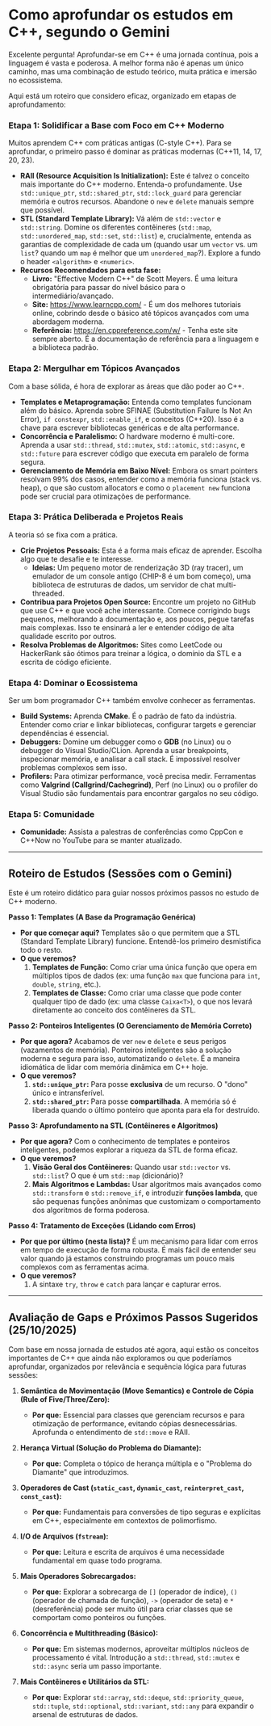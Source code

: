 # Como aprofundar os estudos em C++, segundo o Gemini

Excelente pergunta! Aprofundar-se em C++ é uma jornada contínua, pois a linguagem é vasta e poderosa. A melhor forma não é apenas um único caminho, mas uma combinação de estudo teórico, muita prática e imersão no ecossistema.

Aqui está um roteiro que considero eficaz, organizado em etapas de aprofundamento:

### Etapa 1: Solidificar a Base com Foco em C++ Moderno

Muitos aprendem C++ com práticas antigas (C-style C++). Para se aprofundar, o primeiro passo é dominar as práticas modernas (C++11, 14, 17, 20, 23).

* **RAII (Resource Acquisition Is Initialization):** Este é talvez o conceito mais importante do C++ moderno. Entenda-o profundamente. Use `std::unique_ptr`, `std::shared_ptr`, `std::lock_guard` para gerenciar memória e outros recursos. Abandone o `new` e `delete` manuais sempre que possível.
* **STL (Standard Template Library):** Vá além de `std::vector` e `std::string`. Domine os diferentes contêineres (`std::map`, `std::unordered_map`, `std::set`, `std::list`) e, crucialmente, entenda as garantias de complexidade de cada um (quando usar um `vector` vs. um `list`? quando um `map` é melhor que um `unordered_map`?). Explore a fundo o header `<algorithm>` e `<numeric>`.
* **Recursos Recomendados para esta fase:**
  * **Livro:** "Effective Modern C++" de Scott Meyers. É uma leitura obrigatória para passar do nível básico para o intermediário/avançado.
  * **Site:** <https://www.learncpp.com/> - É um dos melhores tutoriais online, cobrindo desde o básico até tópicos avançados com uma abordagem moderna.
  * **Referência:** <https://en.cppreference.com/w/> - Tenha este site sempre aberto. É a documentação de referência para a linguagem e a biblioteca padrão.

### Etapa 2: Mergulhar em Tópicos Avançados

Com a base sólida, é hora de explorar as áreas que dão poder ao C++.

* **Templates e Metaprogramação:** Entenda como templates funcionam além do básico. Aprenda sobre SFINAE (Substitution Failure Is Not An Error), `if constexpr`, `std::enable_if`, e conceitos (C++20). Isso é a chave para escrever bibliotecas genéricas e de alta performance.
* **Concorrência e Paralelismo:** O hardware moderno é multi-core. Aprenda a usar `std::thread`, `std::mutex`, `std::atomic`, `std::async`, e `std::future` para escrever código que executa em paralelo de forma segura.
* **Gerenciamento de Memória em Baixo Nível:** Embora os smart pointers resolvam 99% dos casos, entender como a memória funciona (stack vs. heap), o que são custom allocators e como o `placement new` funciona pode ser crucial para otimizações de performance.

### Etapa 3: Prática Deliberada e Projetos Reais

A teoria só se fixa com a prática.

* **Crie Projetos Pessoais:** Esta é a forma mais eficaz de aprender. Escolha algo que te desafie e te interesse.
  * **Ideias:** Um pequeno motor de renderização 3D (ray tracer), um emulador de um console antigo (CHIP-8 é um bom começo), uma biblioteca de estruturas de dados, um servidor de chat multi-threaded.
* **Contribua para Projetos Open Source:** Encontre um projeto no GitHub que use C++ e que você ache interessante. Comece corrigindo bugs pequenos, melhorando a documentação e, aos poucos, pegue tarefas mais complexas. Isso te ensinará a ler e entender código de alta qualidade escrito por outros.
* **Resolva Problemas de Algoritmos:** Sites como LeetCode ou HackerRank são ótimos para treinar a lógica, o domínio da STL e a escrita de código eficiente.

### Etapa 4: Dominar o Ecossistema

Ser um bom programador C++ também envolve conhecer as ferramentas.

* **Build Systems:** Aprenda **CMake**. É o padrão de fato da indústria. Entender como criar e linkar bibliotecas, configurar targets e gerenciar dependências é essencial.
* **Debuggers:** Domine um debugger como o **GDB** (no Linux) ou o debugger do Visual Studio/CLion. Aprenda a usar breakpoints, inspecionar memória, e analisar a call stack. É impossível resolver problemas complexos sem isso.
* **Profilers:** Para otimizar performance, você precisa medir. Ferramentas como **Valgrind (Callgrind/Cachegrind)**, Perf (no Linux) ou o profiler do Visual Studio são fundamentais para encontrar gargalos no seu código.

### Etapa 5: Comunidade

* **Comunidade:** Assista a palestras de conferências como CppCon e C++Now no YouTube para se manter atualizado.

---

## Roteiro de Estudos (Sessões com o Gemini)

Este é um roteiro didático para guiar nossos próximos passos no estudo de C++ moderno.

**Passo 1: Templates (A Base da Programação Genérica)**

*   **Por que começar aqui?** Templates são o que permitem que a STL (Standard Template Library) funcione. Entendê-los primeiro desmistifica todo o resto.
*   **O que veremos?**
    1.  **Templates de Função:** Como criar uma única função que opera em múltiplos tipos de dados (ex: uma função `max` que funciona para `int`, `double`, `string`, etc.).
    2.  **Templates de Classe:** Como criar uma classe que pode conter qualquer tipo de dado (ex: uma classe `Caixa<T>`), o que nos levará diretamente ao conceito dos contêineres da STL.

**Passo 2: Ponteiros Inteligentes (O Gerenciamento de Memória Correto)**

*   **Por que agora?** Acabamos de ver `new` e `delete` e seus perigos (vazamentos de memória). Ponteiros inteligentes são a solução moderna e segura para isso, automatizando o `delete`. É a maneira idiomática de lidar com memória dinâmica em C++ hoje.
*   **O que veremos?**
    1.  **`std::unique_ptr`:** Para posse **exclusiva** de um recurso. O "dono" único e intransferível.
    2.  **`std::shared_ptr`:** Para posse **compartilhada**. A memória só é liberada quando o último ponteiro que aponta para ela for destruído.

**Passo 3: Aprofundamento na STL (Contêineres e Algoritmos)**

*   **Por que agora?** Com o conhecimento de templates e ponteiros inteligentes, podemos explorar a riqueza da STL de forma eficaz.
*   **O que veremos?**
    1.  **Visão Geral dos Contêineres:** Quando usar `std::vector` vs. `std::list`? O que é um `std::map` (dicionário)?
    2.  **Mais Algoritmos e Lambdas:** Usar algoritmos mais avançados como `std::transform` e `std::remove_if`, e introduzir **funções lambda**, que são pequenas funções anônimas que customizam o comportamento dos algoritmos de forma poderosa.

**Passo 4: Tratamento de Exceções (Lidando com Erros)**

*   **Por que por último (nesta lista)?** É um mecanismo para lidar com erros em tempo de execução de forma robusta. É mais fácil de entender seu valor quando já estamos construindo programas um pouco mais complexos com as ferramentas acima.
*   **O que veremos?**
    1.  A sintaxe `try`, `throw` e `catch` para lançar e capturar erros.

---

## Avaliação de Gaps e Próximos Passos Sugeridos (25/10/2025)

Com base em nossa jornada de estudos até agora, aqui estão os conceitos importantes de C++ que ainda não exploramos ou que poderíamos aprofundar, organizados por relevância e sequência lógica para futuras sessões:

1.  **Semântica de Movimentação (Move Semantics) e Controle de Cópia (Rule of Five/Three/Zero):**
    *   **Por que:** Essencial para classes que gerenciam recursos e para otimização de performance, evitando cópias desnecessárias. Aprofunda o entendimento de `std::move` e RAII.

2.  **Herança Virtual (Solução do Problema do Diamante):**
    *   **Por que:** Completa o tópico de herança múltipla e o "Problema do Diamante" que introduzimos.

3.  **Operadores de Cast (`static_cast`, `dynamic_cast`, `reinterpret_cast`, `const_cast`):**
    *   **Por que:** Fundamentais para conversões de tipo seguras e explícitas em C++, especialmente em contextos de polimorfismo.

4.  **I/O de Arquivos (`fstream`):**
    *   **Por que:** Leitura e escrita de arquivos é uma necessidade fundamental em quase todo programa.

5.  **Mais Operadores Sobrecargados:**
    *   **Por que:** Explorar a sobrecarga de `[]` (operador de índice), `()` (operador de chamada de função), `->` (operador de seta) e `*` (desreferência) pode ser muito útil para criar classes que se comportam como ponteiros ou funções.

6.  **Concorrência e Multithreading (Básico):**
    *   **Por que:** Em sistemas modernos, aproveitar múltiplos núcleos de processamento é vital. Introdução a `std::thread`, `std::mutex` e `std::async` seria um passo importante.

7.  **Mais Contêineres e Utilitários da STL:**
    *   **Por que:** Explorar `std::array`, `std::deque`, `std::priority_queue`, `std::tuple`, `std::optional`, `std::variant`, `std::any` para expandir o arsenal de estruturas de dados.
